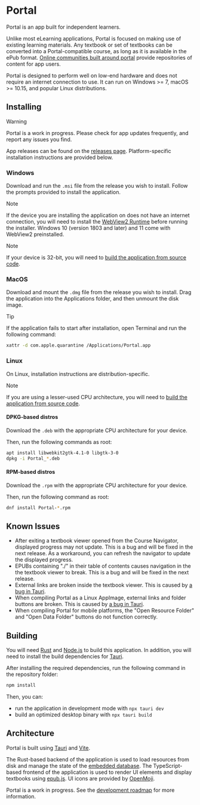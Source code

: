 # Portal

Portal is an app built for independent learners.

Unlike most eLearning applications, Portal is focused on making use of existing learning materials. Any textbook or set of textbooks can be converted into a Portal-compatible course, as long as it is available in the ePub format. [Online communities built around portal](https://github.com/School-of-Life-Project/Portal-App/wiki/Community-Content) provide repositories of content for app users.

Portal is designed to perform well on low-end hardware and does not require an internet connection to use. It can run on Windows >= 7, macOS >= 10.15, and popular Linux distributions.

## Installing

> [!WARNING]
> Portal is a work in progress. Please check for app updates frequently, and report any issues you find.

App releases can be found on the [releases page](https://github.com/School-of-Life-Project/Portal-App/releases/). Platform-specific installation instructions are provided below.

### Windows

Download and run the `.msi` file from the release you wish to install. Follow the prompts provided to install the application.

> [!NOTE]
> If the device you are installing the application on does not have an internet connection, you will need to install the [WebView2 Runtime](https://developer.microsoft.com/en-us/microsoft-edge/webview2/#download) before running the installer. Windows 10 (version 1803 and later) and 11 come with WebView2 preinstalled.

> [!NOTE]
> If your device is 32-bit, you will need to [build the application from source code](#building).

### MacOS

Download and mount the `.dmg` file from the release you wish to install. Drag the application into the Applications folder, and then unmount the disk image.

> [!TIP]
> If the application fails to start after installation, open Terminal and run the following command:
>
> ```bash
> xattr -d com.apple.quarantine /Applications/Portal.app
> ```

### Linux

On Linux, installation instructions are distribution-specific.

> [!NOTE]
> If you are using a lesser-used CPU architecture, you will need to [build the application from source code](#building).

#### DPKG-based distros

Download the `.deb` with the appropriate CPU architecture for your device.

Then, run the following commands as root:

```bash
apt install libwebkit2gtk-4.1-0 libgtk-3-0
dpkg -i Portal_*.deb
```

#### RPM-based distros

Download the `.rpm` with the appropriate CPU architecture for your device.

Then, run the following command as root:

```bash
dnf install Portal-*.rpm
```

## Known Issues
- After exiting a textbook viewer opened from the Course Navigator, displayed progress may not update. This is a bug and will be fixed in the next release. As a workaround, you can refresh the navigator to update the displayed progress.
- EPUBs containing "./" in their table of contents causes navigation in the the textbook viewer to break. This is a bug and will be fixed in the next release.
- External links are broken inside the textbook viewer. This is caused by [a bug in Tauri](https://github.com/tauri-apps/tauri/issues/9912).
- When compiling Portal as a Linux AppImage, external links and folder buttons are broken. This is caused by [a bug in Tauri](https://github.com/tauri-apps/tauri/issues/6172).
- When compiling Portal for mobile platforms, the "Open Resource Folder" and "Open Data Folder" buttons do not function correctly.

## Building

You will need [Rust](https://www.rust-lang.org/tools/install) and [Node.js](https://nodejs.org/en/download) to build this application. In addition, you will need to install the build dependencies for [Tauri](https://v2.tauri.app/start/prerequisites/).

After installing the required dependencies, run the following command in the repository folder:

```bash
npm install
```

Then, you can:
- run the application in development mode with `npx tauri dev`
- build an optimized desktop binary with `npx tauri build`

## Architecture

Portal is built using [Tauri](https://tauri.app) and [Vite](https://vitejs.dev).

The Rust-based backend of the application is used to load resources from disk and manage the state of the [embedded database](https://github.com/spacejam/sled). The TypeScript-based frontend of the application is used to render UI elements and display textbooks using [epub.js](https://github.com/futurepress/epub.js/). UI icons are provided by [OpenMoji](https://openmoji.org).

Portal is a work in progress. See the [development roadmap](TODO.md) for more information.
